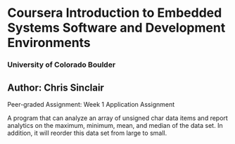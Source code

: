 # Coursera Introduction to Embedded Systems Software and Development Environments
### University of Colorado Boulder

## Author: Chris Sinclair

Peer-graded Assignment: Week 1 Application Assignment

A program that can analyze an array of unsigned char data items and report analytics on the maximum, minimum, mean, and median of the data set. In addition, it will reorder this data set from large to small.